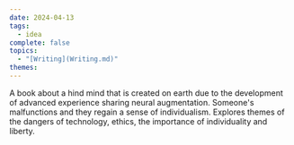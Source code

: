 ```yaml
---  
date: 2024-04-13  
tags:  
  - idea  
complete: false  
topics:  
  - "[Writing](Writing.md)"  
themes:   
---  
```

A book about a hind mind that is created on earth due to the development of advanced experience sharing neural augmentation. Someone's malfunctions and they regain a sense of individualism. Explores themes of the dangers of technology, ethics, the importance of individuality and liberty. 
